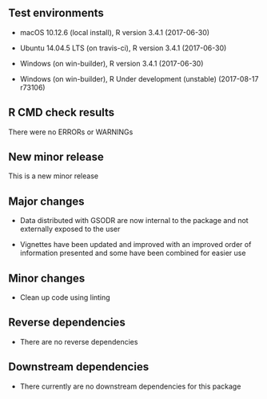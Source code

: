 
## Test environments  

- macOS 10.12.6 (local install), R version 3.4.1 (2017-06-30)

- Ubuntu 14.04.5 LTS (on travis-ci), R version 3.4.1 (2017-06-30)

- Windows (on win-builder), R version 3.4.1 (2017-06-30)

- Windows (on win-builder), R Under development (unstable) (2017-08-17 r73106)

## R CMD check results

There were no ERRORs or WARNINGs

## New minor release

This is a new minor release

## Major changes

- Data distributed with GSODR are now internal to the package and not externally
exposed to the user

- Vignettes have been updated and improved with an improved order of information
presented and some have been combined for easier use

## Minor changes

- Clean up code using linting

## Reverse dependencies

- There are no reverse dependencies

## Downstream dependencies

- There currently are no downstream dependencies for this package
